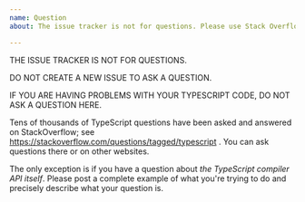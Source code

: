 ```yaml
---
name: Question
about: The issue tracker is not for questions. Please use Stack Overflow or other resources for help writing TypeScript code.

---
```


THE ISSUE TRACKER IS NOT FOR QUESTIONS.

DO NOT CREATE A NEW ISSUE TO ASK A QUESTION.

IF YOU ARE HAVING PROBLEMS WITH YOUR TYPESCRIPT CODE, DO NOT ASK A QUESTION HERE.

Tens of thousands of TypeScript questions have been asked and answered on StackOverflow; see https://stackoverflow.com/questions/tagged/typescript . You can ask questions there or on other websites.

The only exception is if you have a question about *the TypeScript compiler API itself*. Please post a complete example of what you're trying to do and precisely describe what your question is.
